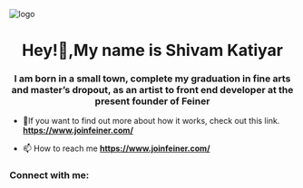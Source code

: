 ![logo](https://github.com/codewithshivamk/codewithshivamk/blob/main/Group%2048095371%20(5).png)
<h1 align="center">Hey!👋,My name is Shivam Katiyar</h1>
<h3 align="center">I am born in a small town, complete my graduation in fine arts and master’s dropout, as an artist to front end developer at the present founder of Feiner</h3>

- 💬If you want to find out more about how it works, check out this link. **https://www.joinfeiner.com/**

- 📫 How to reach me **https://www.joinfeiner.com/**

<h3 align="left">Connect with me:</h3>
<p align="left">
</p>
